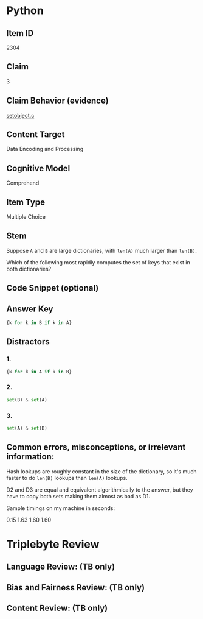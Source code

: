 # Python 

## Item ID
2304

## Claim
3

## Claim Behavior (evidence)

[setobject.c](https://hg.python.org/cpython/file/b878f206b71f/Objects/setobject.c#l1254)

## Content Target
Data Encoding and Processing

## Cognitive Model
Comprehend

## Item Type
Multiple Choice

## Stem

Suppose `A` and `B` are large dictionaries, with `len(A)` much larger than `len(B)`. 

Which of the following most rapidly computes the set of keys that exist in both dictionaries?


## Code Snippet (optional)

## Answer Key
```python
{k for k in B if k in A}
```

## Distractors

### 1.
```python
{k for k in A if k in B}
```

### 2.

```python
set(B) & set(A)
```

### 3.
```python
set(A) & set(B)
```

## Common errors, misconceptions, or irrelevant information:

Hash lookups are roughly constant in the size of the dictionary, so it's much faster to do `len(B)` lookups than `len(A)` lookups.

D2 and D3 are equal and equivalent algorithmically to the answer, but they have to copy both sets making them almost as bad as D1.

Sample timings on my machine in seconds:

0.15
1.63
1.60
1.60

# Triplebyte Review


## Language Review: (TB only)


## Bias and Fairness Review: (TB only)


## Content Review: (TB only)

